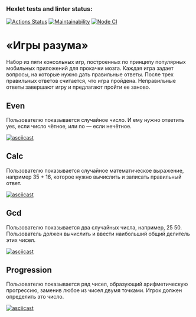 ### Hexlet tests and linter status:
[![Actions Status](https://github.com/1NQ457/frontend-project-lvl1/workflows/hexlet-check/badge.svg)](https://github.com/1NQ457/frontend-project-lvl1/actions)
[![Maintainability](https://api.codeclimate.com/v1/badges/7fd9ba7b0230a201f295/maintainability)](https://codeclimate.com/github/1NQ457/frontend-project-lvl1/maintainability)
[![Node CI](https://github.com/1NQ457/frontend-project-lvl1/actions/workflows/nodeCI.yml/badge.svg)](https://github.com/1NQ457/frontend-project-lvl1/actions/workflows/nodeCI.yml)

# «Игры разума»

Набор из пяти консольных игр, построенных по принципу популярных мобильных приложений для прокачки мозга. Каждая игра задает вопросы, на которые нужно дать правильные ответы. После трех правильных ответов считается, что игра пройдена. Неправильные ответы завершают игру и предлагают пройти ее заново.

## Even

Пользователю показывается случайное число. И ему нужно ответить yes, если число чётное, или no — если нечётное.

[![asciicast](https://asciinema.org/a/zmJYCRoyJBrMyNEq778rMxUa9.svg)](https://asciinema.org/a/zmJYCRoyJBrMyNEq778rMxUa9)

## Calc

Пользователю показывается случайное математическое выражение, например 35 + 16, которое нужно вычислить и записать правильный ответ.

[![asciicast](https://asciinema.org/a/0dDrRrmIyLJOEwJEcQO6XoGBb.svg)](https://asciinema.org/a/0dDrRrmIyLJOEwJEcQO6XoGBb)

## Gcd

Пользователю показывается два случайных числа, например, 25 50. Пользователь должен вычислить и ввести наибольший общий делитель этих чисел.

[![asciicast](https://asciinema.org/a/kl1rikCQvoe8HOOCdRMLdTR0b.svg)](https://asciinema.org/a/kl1rikCQvoe8HOOCdRMLdTR0b)

## Progression

Пользователю показывается ряд чисел, образующий арифметическую прогрессию, заменив любое из чисел двумя точками. Игрок должен определить это число.

[![asciicast](https://asciinema.org/a/Pgw7H1iq0ZWe7o0cIsc7ME3hz.svg)](https://asciinema.org/a/Pgw7H1iq0ZWe7o0cIsc7ME3hz)